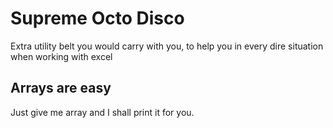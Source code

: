 # Supreme Octo Disco
Extra utility belt you would carry with you, to help you in every dire situation when working with excel

## Arrays are easy
Just give me array and I shall print it for you.
